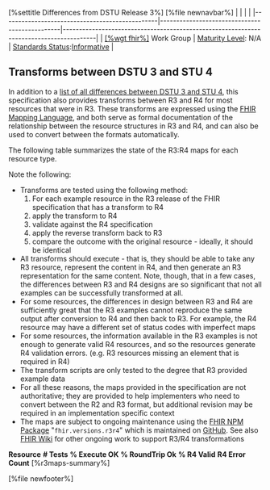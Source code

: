 \[%settitle Differences from DSTU Release 3%\]
\[%file newnavbar%\]
|                                                |                                               |                                                                                        |
|------------------------------------------------|-----------------------------------------------|----------------------------------------------------------------------------------------|
| [\[%wgt fhir%\]](%5B%wg%20fhir%%5D) Work Group | [Maturity Level](versions.html#maturity): N/A | [Standards Status](versions.html#std-process):[Informative](versions.html#std-process) |

Transforms between DSTU 3 and STU 4
-----------------------------------

In addition to a [list of all differences between DSTU 3 and STU 4](diff.html), this specification also provides transforms between R3 and R4 for most resources that were in R3. These transforms are expressed using the [FHIR Mapping Language](mapping-language.html), and both serve as formal documentation of the relationship between the resource structures in R3 and R4, and can also be used to convert between the formats automatically.

The following table summarizes the state of the R3:R4 maps for each resource type.

Note the following:

-   Transforms are tested using the following method:
    1.  For each example resource in the R3 release of the FHIR specification that has a transform to R4
    2.  apply the transform to R4
    3.  validate against the R4 specification
    4.  apply the reverse transform back to R3
    5.  compare the outcome with the original resource - ideally, it should be identical
-   All transforms should execute - that is, they should be able to take any R3 resource, represent the content in R4, and then generate an R3 representation for the same content. Note, though, that in a few cases, the differences between R3 and R4 designs are so significant that not all examples can be successfully transformed at all.
-   For some resources, the differences in design between R3 and R4 are sufficiently great that the R3 examples cannot reproduce the same output after conversion to R4 and then back to R3. For example, the R4 resource may have a different set of status codes with imperfect maps
-   For some resources, the information available in the R3 examples is not enough to generate valid R4 resources, and so the resources generate R4 validation errors. (e.g. R3 resources missing an element that is required in R4)
-   The transform scripts are only tested to the degree that R3 provided example data
-   For all these reasons, the maps provided in the specification are not authoritative; they are provided to help implementers who need to convert between the R2 and R3 format, but additional revision may be required in an implementation specific context
-   The maps are subject to ongoing maintenance using the [FHIR NPM Package](https://confluence.hl7.org/display/FHIR/NPM+Package+Specification) "`fhir.versions.r3r4`" which is maintained on [GitHub](https://github.com/FHIR/r3r4). See also [FHIR Wiki](https://confluence.hl7.org/display/FHIR/R3-R4+Transformations) for other ongoing work to support R3/R4 transformations

**Resource**
**\# Tests**
**% Execute OK**
**% RoundTrip Ok**
**% R4 Valid**
**R4 Error Count**
\[%r3maps-summary%\]

\[%file newfooter%\]
